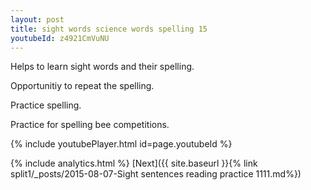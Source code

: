 ```yaml
---
layout: post
title: sight words science words spelling 15
youtubeId: z4921CmVuNU
---
```

 
 
Helps to learn sight words and their spelling.

Opportunitiy to repeat the spelling. 

Practice spelling. 
 
Practice for spelling bee competitions. 
 
{% include youtubePlayer.html id=page.youtubeId %}
 
 
{% include analytics.html %} 
[Next]({{ site.baseurl }}{% link  split1/_posts/2015-08-07-Sight sentences reading practice 1111.md%})
 

